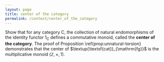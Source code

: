 ```yaml
---
layout: page
title: center of the category
permalink: /context/center_of_the_category
---
```

Show that for any category $\mathsf{C}$, the collection of natural endomorphisms of the identity functor $1_\mathsf{C}$ defines a commutative monoid, called the **center of the category**. The proof of Proposition \ref{prop:unnatural-torsion} demonstrates that the center of $\textup{\textsf{cat}}_{\mathrm{fg}}$ is the multiplicative monoid $(\mathbb{Z},\times,1)$.
